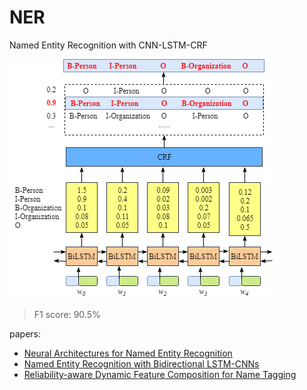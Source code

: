 # NER
Named Entity Recognition with CNN-LSTM-CRF 

![](imgs/lstm_crf.png)

> F1 score: 90.5%

papers:
+ [Neural Architectures for Named Entity Recognition](https://arxiv.org/abs/1603.01360)
+ [Named Entity Recognition with Bidirectional LSTM-CNNs](https://arxiv.org/abs/1511.08308)
+ [Reliability-aware Dynamic Feature Composition for Name Tagging](https://www.aclweb.org/anthology/P19-1016)
